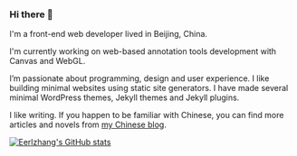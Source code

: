 ### Hi there 👋

I'm a front-end web developer lived in Beijing, China. 

I'm currently working on web-based annotation tools development with Canvas and WebGL.

I’m passionate about programming, design and user experience. I like building minimal websites using static site generators. I have made several minimal WordPress themes, Jekyll themes and Jekyll plugins.

I like writing. If you happen to be familiar with Chinese, you can find more articles and novels from [my Chinese blog](https://erl.im).

[![Eerlzhang's GitHub stats](https://github-readme-stats.vercel.app/api?username=erlzhang)](https://github.com/erlzhang/github-readme-stats)

<!--
**erlzhang/erlzhang** is a ✨ _special_ ✨ repository because its `README.md` (this file) appears on your GitHub profile.

Here are some ideas to get you started:

- 🔭 I’m currently working on ...
- 🌱 I’m currently learning ...
- 👯 I’m looking to collaborate on ...
- 🤔 I’m looking for help with ...
- 💬 Ask me about ...
- 📫 How to reach me: ...
- 😄 Pronouns: ...
- ⚡ Fun fact: ...
-->
